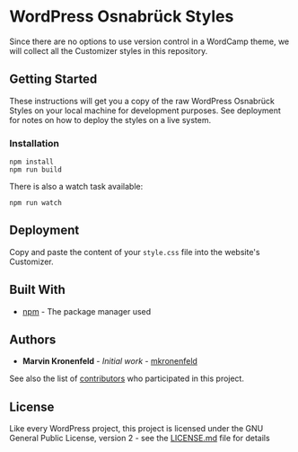# WordPress Osnabrück Styles

Since there are no options to use version control in a WordCamp theme, we will collect all the Customizer styles in this repository.

## Getting Started

These instructions will get you a copy of the raw WordPress Osnabrück Styles on your local machine for development purposes. See deployment for notes on how to deploy the styles on a live system.

### Installation

```
npm install
npm run build
```

There is also a watch task available:
```
npm run watch
```

## Deployment

Copy and paste the content of your `style.css` file into the website's Customizer.

## Built With

* [npm](https://www.npmjs.com/) - The package manager used

## Authors

* **Marvin Kronenfeld** - *Initial work* - [mkronenfeld](https://github.com/mkronenfeld)

See also the list of [contributors](https://github.com/mkronenfeld/wordcamp-osnabrueck/contributors) who participated in this project.

## License

Like every WordPress project, this project is licensed under the GNU General Public License, version 2 - see the [LICENSE.md](LICENSE.md) file for details
